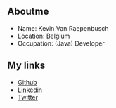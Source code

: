 ## Aboutme

* Name: Kevin Van Raepenbusch
* Location: Belgium
* Occupation: (Java) Developer

## My links
* [Github](https://github.com/metalleke)
* [Linkedin](https://www.linkedin.com/in/kevinvr/)
* [Twitter](http://twitter.com/metalleke)
